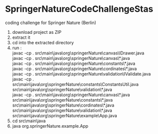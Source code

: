 # SpringerNatureCodeChallengeStas
coding challenge for Springer Nature (Berlin)

1. download project as ZIP
2. extract it
3. cd into the extracted directory
4. run :  
javac -cp . src\main\java\org\springerNature\canvas\IDrawer.java  
javac -cp . src\main\java\org\springerNature\canvas\\\*.java  
javac -cp . src\main\java\org\springerNature\constants\\\*.java  
javac -cp . src\main\java\org\springerNature\cordinates\\\*.java  
javac -cp . src\main\java\org\springerNature\validation\IValidate.java  
javac -cp . src\main\java\org\springerNature\constants\ConstantsUtil.java src\main\java\org\springerNature\validation\\\*.java  
javac -cp . src\main\java\org\springerNature\canvas\\\*.java src\main\java\org\springerNature\constants\\\*.java   src\main\java\org\springerNature\cordinates\\\*.java src\main\java\org\springerNature\validation\\\*.java src\main\java\org\springerNature\example\App.java
5. cd src\main\java
6. java org.springerNature.example.App
